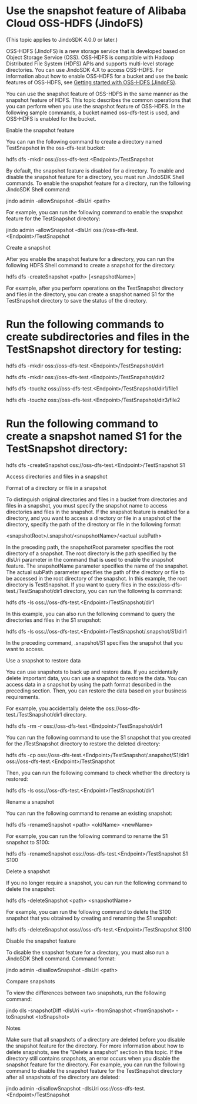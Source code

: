 # Use the snapshot feature of Alibaba Cloud OSS-HDFS (JindoFS)

(This topic applies to JindoSDK 4.0.0 or later.)

OSS-HDFS (JindoFS) is a new storage service that is developed based on Object Storage Service (OSS). OSS-HDFS is compatible with Hadoop Distributed File System (HDFS) APIs and supports multi-level storage directories. You can use JindoSDK 4.X to access OSS-HDFS. For information about how to enable OSS-HDFS for a bucket and use the basic features of OSS-HDFS, see [Getting started with OSS-HDFS (JindoFS)](https://github.com/aliyun/alibabacloud-jindodata/blob/master/docs/user/4.x/4.6.x/4.6.12/jindofs/jindo_dls_quickstart.md). 

You can use the snapshot feature of OSS-HDFS in the same manner as the snapshot feature of HDFS. This topic describes the common operations that you can perform when you use the snapshot feature of OSS-HDFS. In the following sample commands, a bucket named oss-dfs-test is used, and OSS-HDFS is enabled for the bucket. 

Enable the snapshot feature

You can run the following command to create a directory named TestSnapshot in the oss-dfs-test bucket: 

hdfs dfs -mkdir oss://oss-dfs-test.<Endpoint\>/TestSnapshot

By default, the snapshot feature is disabled for a directory. To enable and disable the snapshot feature for a directory, you must run JindoSDK Shell commands. To enable the snapshot feature for a directory, run the following JindoSDK Shell command:

jindo admin -allowSnapshot -dlsUri <path\>

For example, you can run the following command to enable the snapshot feature for the TestSnapshot directory:  

jindo admin -allowSnapshot -dlsUri oss://oss-dfs-test.<Endpoint\>/TestSnapshot

Create a snapshot

After you enable the snapshot feature for a directory, you can run the following HDFS Shell command to create a snapshot for the directory:  

hdfs dfs -createSnapshot <path\> \[<snapshotName\>\]

For example, after you perform operations on the TestSnapshot directory and files in the directory, you can create a snapshot named S1 for the TestSnapshot directory to save the status of the directory.  

# Run the following commands to create subdirectories and files in the TestSnapshot directory for testing:

hdfs dfs -mkdir oss://oss-dfs-test.<Endpoint\>/TestSnapshot/dir1

hdfs dfs -mkdir oss://oss-dfs-test.<Endpoint\>/TestSnapshot/dir2

hdfs dfs -touchz oss://oss-dfs-test.<Endpoint\>/TestSnapshot/dir1/file1

hdfs dfs -touchz oss://oss-dfs-test.<Endpoint\>/TestSnapshot/dir3/file2

# Run the following command to create a snapshot named S1 for the TestSnapshot directory:

hdfs dfs -createSnapshot oss://oss-dfs-test.<Endpoint\>/TestSnapshot S1

Access directories and files in a snapshot

Format of a directory or file in a snapshot

To distinguish original directories and files in a bucket from directories and files in a snapshot, you must specify the snapshot name to access directories and files in the snapshot. If the snapshot feature is enabled for a directory, and you want to access a directory or file in a snapshot of the directory, specify the path of the directory or file in the following format:

<snapshotRoot\>/.snapshot/<snapshotName\>/<actual subPath\>

In the preceding path, the snapshotRoot parameter specifies the root directory of a snapshot. The root directory is the path specified by the dlsUri parameter in the command that is used to enable the snapshot feature. The snapshotName parameter specifies the name of the snapshot. The actual subPath parameter specifies the path of the directory or file to be accessed in the root directory of the snapshot. In this example, the root directory is TestSnapshot. If you want to query files in the oss://oss-dfs-test.<Endpoint>/TestSnapshot/dir1 directory, you can run the following Is command:  

hdfs dfs -ls oss://oss-dfs-test.<Endpoint\>/TestSnapshot/dir1

 In this example, you can also run the following command to query the directories and files in the S1 snapshot: 

hdfs dfs -ls oss://oss-dfs-test.<Endpoint\>/TestSnapshot/.snapshot/S1/dir1

In the preceding command, .snapshot/S1 specifies the snapshot that you want to access. 

Use a snapshot to restore data

You can use snapshots to back up and restore data. If you accidentally delete important data, you can use a snapshot to restore the data. You can access data in a snapshot by using the path format described in the preceding section. Then, you can restore the data based on your business requirements. 

For example, you accidentally delete the oss://oss-dfs-test.<Endpoint>/TestSnapshot/dir1 directory.

hdfs dfs -rm -r oss://oss-dfs-test.<Endpoint\>/TestSnapshot/dir1

You can run the following command to use the S1 snapshot that you created for the /TestSnapshot directory to restore the deleted directory: 

hdfs dfs -cp oss://oss-dfs-test.<Endpoint\>/TestSnapshot/.snapshot/S1/dir1 oss://oss-dfs-test.<Endpoint\>/TestSnapshot

Then, you can run the following command to check whether the directory is restored: 

hdfs dfs -ls oss://oss-dfs-test.<Endpoint\>/TestSnapshot/dir1

Rename a snapshot

You can run the following command to rename an existing snapshot:

hdfs dfs -renameSnapshot <path\> <oldName\> <newName\>

For example, you can run the following command to rename the S1 snapshot to S100:

hdfs dfs -renameSnapshot oss://oss-dfs-test.<Endpoint\>/TestSnapshot S1 S100

Delete a snapshot

If you no longer require a snapshot, you can run the following command to delete the snapshot: 

hdfs dfs -deleteSnapshot <path\> <snapshotName\>

For example, you can run the following command to delete the S100 snapshot that you obtained by creating and renaming the S1 snapshot:

hdfs dfs -deleteSnapshot oss://oss-dfs-test.<Endpoint\>/TestSnapshot S100

Disable the snapshot feature

To disable the snapshot feature for a directory, you must also run a JindoSDK Shell command. Command format:

jindo admin -disallowSnapshot -dlsUri <path\>

Compare snapshots

To view the differences between two snapshots, run the following command:

jindo dls -snapshotDiff -dlsUri <uri\> -fromSnapshot <fromSnapshot\> -toSnapshot <toSnapshot\>

Notes

Make sure that all snapshots of a directory are deleted before you disable the snapshot feature for the directory. For more information about how to delete snapshots, see the "Delete a snapshot" section in this topic. If the directory still contains snapshots, an error occurs when you disable the snapshot feature for the directory. For example, you can run the following command to disable the snapshot feature for the TestSnapshot directory after all snapshots of the directory are deleted:  

jindo admin -disallowSnapshot -dlsUri oss://oss-dfs-test.<Endpoint\>/TestSnapshot